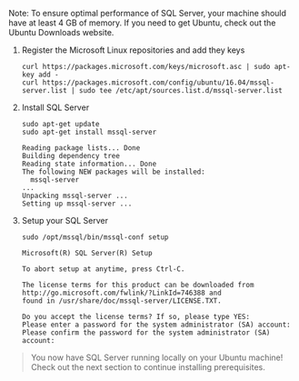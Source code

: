 Note: To ensure optimal performance of SQL Server, your machine should have at least 4 GB of memory.
If you need to get Ubuntu, check out the Ubuntu Downloads website.

1. Register the Microsoft Linux repositories and add they keys

    ```terminal
    curl https://packages.microsoft.com/keys/microsoft.asc | sudo apt-key add -
    curl https://packages.microsoft.com/config/ubuntu/16.04/mssql-server.list | sudo tee /etc/apt/sources.list.d/mssql-server.list
    ```

2. Install SQL Server

    ```terminal
    sudo apt-get update
    sudo apt-get install mssql-server
    ```

    ```results
    Reading package lists... Done
    Building dependency tree
    Reading state information... Done
    The following NEW packages will be installed:
      mssql-server
    ...
    Unpacking mssql-server ...
    Setting up mssql-server ...
    ```

3. Setup your SQL Server

    ```terminal
    sudo /opt/mssql/bin/mssql-conf setup
    ```

    ```results
    Microsoft(R) SQL Server(R) Setup

    To abort setup at anytime, press Ctrl-C.

    The license terms for this product can be downloaded from http://go.microsoft.com/fwlink/?LinkId=746388 and
    found in /usr/share/doc/mssql-server/LICENSE.TXT.

    Do you accept the license terms? If so, please type YES:
    Please enter a password for the system administrator (SA) account:
    Please confirm the password for the system administrator (SA) account:
    ```

> You now have SQL Server running locally on your Ubuntu machine! Check out the next section to continue installing prerequisites.
